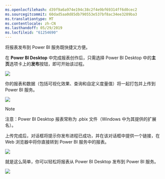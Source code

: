 ```yaml
---
ms.openlocfilehash: d39f9a6a974e194c38c2f4e9bf69314ff6d0cec2
ms.sourcegitcommit: 60dad5aa0d85db790553e537bf8ac34ee3289ba3
ms.translationtype: MT
ms.contentlocale: zh-CN
ms.lasthandoff: 05/29/2019
ms.locfileid: "61254690"
---
```

将报表发布到 Power BI 服务既快捷又方便。

在 **Power BI Desktop** 中完成报表创作后，只需选择 Power BI Desktop 中的**主页**选项卡上的**发布**按钮，即可开始该过程。

![](media/4-1-publish-reports/4-1_1.png)

你的报表和数据（包括可视化效果、查询和自定义度量值）将一起打包并上传到 Power BI 服务。

![](media/4-1-publish-reports/4-1_2.png)

> [!NOTE]
> 注意：Power BI Desktop 报表常称为  .pbix 文件（Windows 中为其提供的扩展名）。
> 

上传完成后，对话框将提示你发布进程已成功，并在该对话框中提供一个链接，在 Web 浏览器中将你直接转到 Power BI 服务中的报表。

![](media/4-1-publish-reports/4-1_3.png)

就是这么简单，你可以轻松将报表从 Power BI Desktop 发布到 Power BI 服务。

![](media/4-1-publish-reports/4-1_4.png)

